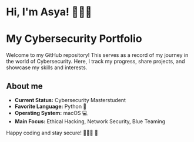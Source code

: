<h1>Hi, I'm Asya! 🙋🏻‍♀️

# My Cybersecurity Portfolio

Welcome to my GitHub repository! This  serves as a record of my journey in the world of Cybersecurity. Here, I track my progress, share projects, and showcase my skills and interests. 

## About me

- **Current Status:** Cybersecurity Masterstudent
- **Favorite Language:** Python 🐍
- **Operating System:** macOS 💻
- **Main Focus:** Ethical Hacking, Network Security, Blue Teaming




Happy coding and stay secure! 👩🏻‍💻 🔐








<!-- <h2>👩🏻‍💻 Cybersecurity Projects:</h2> -->




<!--

Here are some ideas to get you started:

- 🔭 I’m currently working on ...
- 🌱 I’m currently learning ...
- 👯 I’m looking to collaborate on ...
- 🤔 I’m looking for help with ...
- 💬 Ask me about ...
- 📫 How to reach me: ...
- 😄 Pronouns: ...
- ⚡ Fun fact: ...
-->
